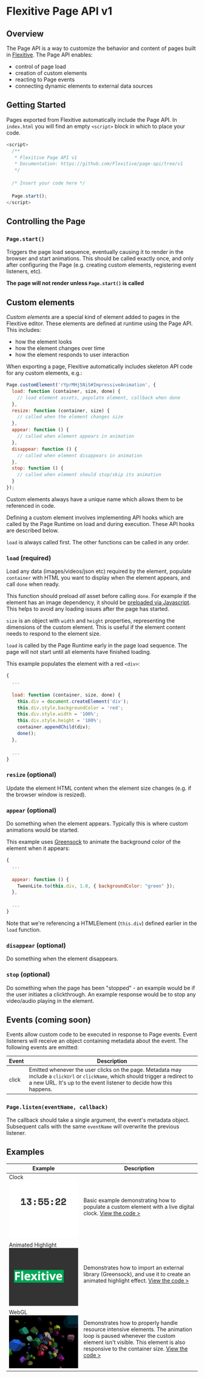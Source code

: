 # Flexitive Page API v1

## Overview
The Page API is a way to customize the behavior and content of pages built in [Flexitive](https://flexitive.com). The Page API enables:

* control of page load
* creation of custom elements
* reacting to Page events
* connecting dynamic elements to external data sources

## Getting Started
Pages exported from Flexitive automatically include the Page API. In `index.html` you will find an empty `<script>` block in which to place your code.

```javascript
<script>
  /**
   * Flexitive Page API v1
   * Documentation: https://github.com/Flexitive/page-api/tree/v1
   */

  /* Insert your code here */

  Page.start();
</script>
```

## Controlling the Page

### `Page.start()`
Triggers the page load sequence, eventually causing it to render in the browser and start animations. This should be called exactly once, and only after configuring the Page (e.g. creating custom elements, registering event listeners, etc).

**The page will not render unless `Page.start()` is called**

## Custom elements
*Custom elements* are a special kind of element added to pages in the Flexitive editor. These elements are defined at runtime using the Page API. This includes:

* how the element looks
* how the element changes over time
* how the element responds to user interaction

When exporting a page, Flexitive automatically includes skeleton API code for any custom elements, e.g.:

```javascript
Page.customElement('rYprMHj5NiS#ImpressiveAnimation', {
  load: function (container, size, done) {
    // load element assets, populate element, callback when done
  },
  resize: function (container, size) {
    // called when the element changes size
  },
  appear: function () {
    // called when element appears in animation
  },
  disappear: function () {
    // called when element disappears in animation
  },
  stop: function () {
    // called when element should stop/skip its animation
  }
});
```

Custom elements always have a unique name which allows them to be referenced in code.

Defining a custom element involves implementing API hooks which are called by the Page Runtime on load and during execution. These API hooks are described below.

`load` is always called first. The other functions can be called in any order.

### `load` (required)
Load any data (images/videos/json etc) required by the element, populate `container` with HTML you want to display when the element appears, and call `done` when ready.

This function should preload *all* asset before calling `done`. For example if the element has an image dependency, it should be [preloaded via Javascript](http://blog.teamtreehouse.com/learn-asynchronous-image-loading-javascript). This helps to avoid any loading issues after the page has started.

`size` is an object with `width` and `height` properties, representing the dimensions of the custom element. This is useful if the element content needs to respond to the element size.

`load` is called by the Page Runtime early in the page load sequence. The page will not start until all elements have finished loading.

This example populates the element with a red `<div>`:

```javascript
{
  ...

  load: function (container, size, done) {
    this.div = document.createElement('div');
    this.div.style.backgroundColor = 'red';
    this.div.style.width = '100%';
    this.div.style.height = '100%';
    container.appendChild(div);
    done();
  },

  ...
}
```

### `resize` (optional)
Update the element HTML content when the element size changes (e.g. if the browser window is resized).

### `appear` (optional)
Do something when the element appears. Typically this is where custom animations would be started.

This example uses [Greensock](https://greensock.com/) to animate the background color of the element when it appears:

```javascript
{
  ...

  appear: function () {
    TweenLite.to(this.div, 1.0, { backgroundColor: "green" });
  },

  ...
}
```

Note that we're referencing a HTMLElement (`this.div`) defined earlier in the `load` function.

### `disappear` (optional)
Do something when the element disappears.

### `stop` (optional)
Do something when the page has been "stopped" - an example would be if the user initiates a clickthrough. An example response would be to stop any video/audio playing in the element.

## Events (coming soon)
Events allow custom code to be executed in response to Page events. Event listeners will receive an object containing metadata about the event. The following events are emitted:

| Event | Description |
| --- | --- |
| click | Emitted whenever the user clicks on the page. Metadata may include a `clickUrl` or `clickName`, which should trigger a redirect to a new URL. It's up to the event listener to decide how this happens. |

### `Page.listen(eventName, callback)`
The callback should take a single argument, the event's metadata object. Subsequent calls with the same `eventName` will overwrite the previous listener.


## Examples

| Example | Description |
| --- | --- |
| Clock [![Clock Example](examples/clock/screenshot.png)](examples/clock/index.html#L43) | Basic example demonstrating how to populate a custom element with a live digital clock. [View the code >](examples/clock/index.html#L43) |
| Animated Highlight [![Animated Highlight Example](examples/animated-highlight/screenshot.png)](examples/animated-highlight/index.html#L43) | Demonstrates how to import an external library (Greensock), and use it to create an animated highlight effect. [View the code >](examples/animated-highlight/index.html#L43) |
| WebGL [![WebGL Example](examples/webgl/screenshot.png)](examples/webgl/index.html#L43) | Demonstrates how to properly handle resource intensive elements. The animation loop is paused whenever the custom element isn't visible. This element is also responsive to the container size. [View the code >](examples/webgl/index.html#L43) |
